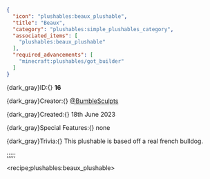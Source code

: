 ```json
{
  "icon": "plushables:beaux_plushable",
  "title": "Beaux",
  "category": "plushables:simple_plushables_category",
  "associated_items": [
    "plushables:beaux_plushable"
  ],
  "required_advancements": [
    "minecraft:plushables/got_builder"
  ]
}
```

{dark_gray}ID:{} **16** 

{dark_gray}Creator:{} [@BumbleSculpts](https://twitter.com/BumbleSculpts) 

{dark_gray}Created:{} 18th June 2023 


{dark_gray}Special Features:{} none 


{dark_gray}Trivia:{} This plushable is based off a real french bulldog.

;;;;;

<recipe;plushables:beaux_plushable>


